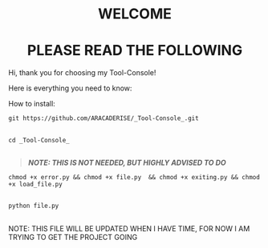 # <h1 align="center">WELCOME</h1> 
# <h1 align="center">PLEASE READ THE FOLLOWING</h1> #

Hi, thank you for choosing my Tool-Console!

Here is everything you need to know:

How to install:

``` git https://github.com/ARACADERISE/_Tool-Console_.git ```
## ##
 ```cd _Tool-Console_ ```
## ##
 > **_NOTE: THIS IS NOT NEEDED, BUT HIGHLY ADVISED TO DO_** 
 
 ``` chmod +x error.py && chmod +x file.py  && chmod +x exiting.py && chmod +x load_file.py ```
 ## ##
 ```python file.py ```
 ## ##

 NOTE: THIS FILE WILL BE UPDATED WHEN I HAVE TIME, FOR NOW I AM TRYING TO GET THE PROJECT GOING 
